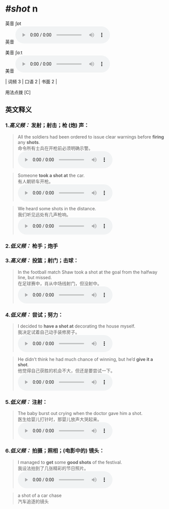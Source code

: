 # ***\#shot*** n
英音 ʃɒt  
英音
<audio src="./media/shot-B.aac" controls="controls"></audio>

美音 ʃɑːt  
美音
<audio src="./media/shot.aac" controls="controls"></audio>



| 词频 3 | 口语 2 | 书面 2 |  

用法点拨  [C]

英文释义
---
### 1.*高义频：* **发射；射击；枪 (炮) 声：**  

 > All the soldiers had been ordered to issue clear warnings before **firing** any **shots**.  
 > 命令所有士兵在开枪前必须明确示警。    
<audio src="./media/shot-1.aac" controls="controls"></audio>

 > Someone **took a shot at** the car.  
 > 有人朝轿车开枪。    
<audio src="./media/shot-2.aac" controls="controls"></audio>

 > We heard some shots in the distance.  
 > 我们听见远处有几声枪响。    
<audio src="./media/shot-3.aac" controls="controls"></audio>

### 2.*低义频：* **枪手；炮手**  

### 3.*高义频：* **投篮；射门；击球：**  

 > In the football match Shaw took a shot at the goal from the halfway line, but missed.  
 > 在足球赛中，肖从中场线射门，但没射中。    
<audio src="./media/shot-4.aac" controls="controls"></audio>

### 4.*低义频：* **尝试；努力：**  

 > I decided to **have a shot at** decorating the house myself.  
 > 我决定试着自己动手装修房子。    
<audio src="./media/shot-5.aac" controls="controls"></audio>

 > He didn’t think he had much chance of winning, but he’d **give it a shot**.  
 > 他觉得自己获胜的机会不大，但还是要尝试一下。    
<audio src="./media/shot-6.aac" controls="controls"></audio>

### 5.*低义频：* **注射：**  

 > The baby burst out crying when the doctor gave him a shot.  
 > 医生给婴儿打针时，那婴儿放声大哭起来。    
<audio src="./media/shot-7.aac" controls="controls"></audio>

### 6.*低义频：* **拍摄；照相；(电影中的) 镜头：**  

 > I managed to **get** some **good shots** of the festival.  
 > 我设法拍到了几张精彩的节日照片。    
<audio src="./media/shot-8.aac" controls="controls"></audio>

 > a shot of a car chase  
 > 汽车追逐的镜头    


